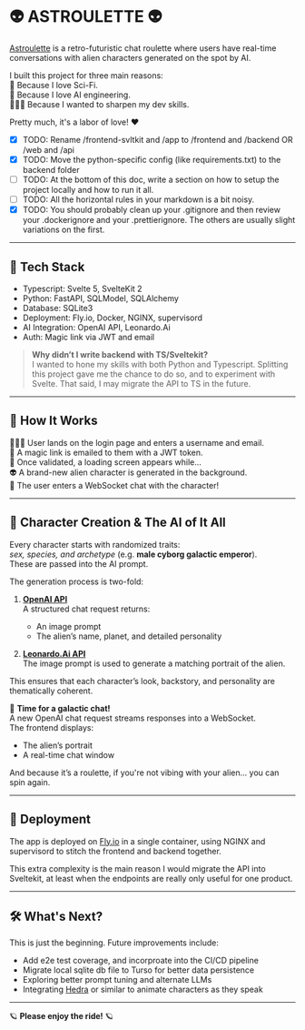 # 👽 ASTROULETTE 👽

[Astroulette](https://astroulette.com) is a retro-futuristic chat roulette where users have real-time conversations with alien characters generated on the spot by AI.

I built this project for three main reasons:  
👾 Because I love Sci-Fi.  
🤖 Because I love AI engineering.  
👨🏻‍💻 Because I wanted to sharpen my dev skills.

Pretty much, it's a labor of love! ❤️

- [x] TODO: Rename /frontend-svltkit and /app to /frontend and /backend OR /web and /api
- [x] TODO: Move the python-specific config (like requirements.txt) to the backend folder
- [ ] TODO: At the bottom of this doc, write a section on how to setup the project locally and how to run it all.
- [ ] TODO: All the horizontal rules in your markdown is a bit noisy.
- [x] TODO: You should probably clean up your .gitignore and then review your .dockerignore and your .prettierignore. The others are usually slight variations on the first.

---

## 🧠 Tech Stack

- Typescript: Svelte 5, SvelteKit 2
- Python: FastAPI, SQLModel, SQLAlchemy
- Database: SQLite3
- Deployment: Fly.io, Docker, NGINX, supervisord
- AI Integration: OpenAI API, Leonardo.Ai
- Auth: Magic link via JWT and email

> **Why didn’t I write backend with TS/Sveltekit?**  
> I wanted to hone my skills with both Python and Typescript. Splitting this project gave me the chance to do so, and to experiment with Svelte. That said, I may migrate the API to TS in the future.

---

## 🚦 How It Works

🧑🏻‍🚀 User lands on the login page and enters a username and email.  
📧 A magic link is emailed to them with a JWT token.  
🚪 Once validated, a loading screen appears while...  
👽 A brand-new alien character is generated in the background.  
💬 The user enters a WebSocket chat with the character!

---

## 🧬 Character Creation & The AI of It All

Every character starts with randomized traits:  
_sex, species, and archetype_ (e.g. **male cyborg galactic emperor**).  
These are passed into the AI prompt.

The generation process is two-fold:

1. **[OpenAI API](https://platform.openai.com/docs/overview)**  
   A structured chat request returns:

   - An image prompt
   - The alien’s name, planet, and detailed personality

2. **[Leonardo.Ai API](https://docs.leonardo.ai/docs/getting-started)**  
   The image prompt is used to generate a matching portrait of the alien.

This ensures that each character’s look, backstory, and personality are thematically coherent.

🚀 **Time for a galactic chat!**  
A new OpenAI chat request streams responses into a WebSocket.  
The frontend displays:

- The alien’s portrait
- A real-time chat window

And because it’s a roulette, if you're not vibing with your alien... you can spin again.

---

## 🚀 Deployment

The app is deployed on [Fly.io](https://fly.io/) in a single container, using NGINX and supervisord to stitch the frontend and backend together.

This extra complexity is the main reason I would migrate the API into Sveltekit, at least when the endpoints are really only useful for one product.

---

## 🛠 What's Next?

This is just the beginning. Future improvements include:

- Add e2e test coverage, and incorproate into the CI/CD pipeline
- Migrate local sqlite db file to Turso for better data persistence
- Exploring better prompt tuning and alternate LLMs
- Integrating [Hedra](https://www.hedra.com/) or similar to animate characters as they speak

---

🪐 **Please enjoy the ride!** 🪐
